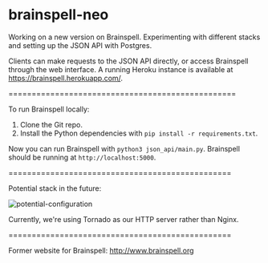 # brainspell-neo
Working on a new version on Brainspell. Experimenting with different stacks and setting up the JSON API with Postgres.

Clients can make requests to the JSON API directly, or access Brainspell through the web interface. A running Heroku instance is available at https://brainspell.herokuapp.com/.

=================================================

To run Brainspell locally:  
1) Clone the Git repo.  
2) Install the Python dependencies with `pip install -r requirements.txt`.

Now you can run Brainspell with `python3 json_api/main.py`. Brainspell should be running at `http://localhost:5000`.

================================================

Potential stack in the future:

![potential-configuration](https://cloud.githubusercontent.com/assets/7029855/19992170/d2a514dc-a1f8-11e6-94bc-f26eb1c4840d.png)

Currently, we're using Tornado as our HTTP server rather than Nginx.

================================================

Former website for Brainspell: http://www.brainspell.org